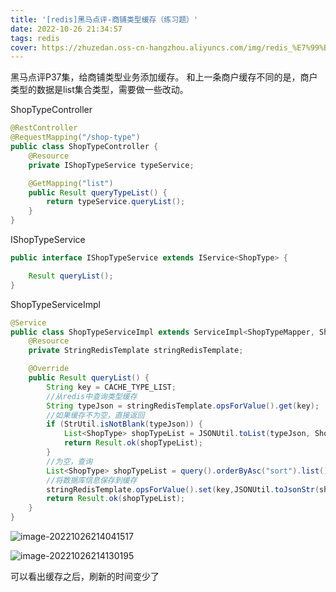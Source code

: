 ```yaml
---
title: '[redis]黑马点评-商铺类型缓存（练习题）'
date: 2022-10-26 21:34:57
tags: redis
cover: https://zhuzedan.oss-cn-hangzhou.aliyuncs.com/img/redis_%E7%99%BE%E5%BA%A6%E5%9B%BE%E7%89%87%E6%90%9C%E7%B4%A2.gif
---
```

黑马点评P37集，给商铺类型业务添加缓存。
和上一条商户缓存不同的是，商户类型的数据是list集合类型，需要做一些改动。

ShopTypeController

~~~ java
@RestController
@RequestMapping("/shop-type")
public class ShopTypeController {
    @Resource
    private IShopTypeService typeService;

    @GetMapping("list")
    public Result queryTypeList() {
        return typeService.queryList();
    }
}

~~~

IShopTypeService

```java
public interface IShopTypeService extends IService<ShopType> {

    Result queryList();
}

```

ShopTypeServiceImpl

```java
@Service
public class ShopTypeServiceImpl extends ServiceImpl<ShopTypeMapper, ShopType> implements IShopTypeService {
    @Resource
    private StringRedisTemplate stringRedisTemplate;

    @Override
    public Result queryList() {
        String key = CACHE_TYPE_LIST;
        //从redis中查询类型缓存
        String typeJson = stringRedisTemplate.opsForValue().get(key);
        //如果缓存不为空，直接返回
        if (StrUtil.isNotBlank(typeJson)) {
            List<ShopType> shopTypeList = JSONUtil.toList(typeJson, ShopType.class);
            return Result.ok(shopTypeList);
        }
        //为空，查询
        List<ShopType> shopTypeList = query().orderByAsc("sort").list();
        //将数据库信息保存到缓存
        stringRedisTemplate.opsForValue().set(key,JSONUtil.toJsonStr(shopTypeList));
        return Result.ok(shopTypeList);
    }
}

```





![image-20221026214041517](https://zhuzedan.oss-cn-hangzhou.aliyuncs.com/img/image-20221026214041517.png)

![image-20221026214130195](https://zhuzedan.oss-cn-hangzhou.aliyuncs.com/img/image-20221026214130195.png)

可以看出缓存之后，刷新的时间变少了
